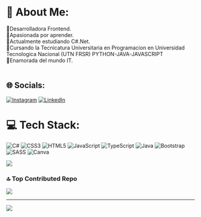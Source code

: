 # 💫 About Me:
🚀Desarrolladora Frontend.<br>🔭Apasionada por aprender.<br>🚀Actualmente estudiando C#.Net.<br> 🚀Cursando la Tecnicatura Universitaria en Programacion en Universidad Tecnologica Nacional (UTN FRSR) PYTHON-JAVA-JAVASCRIPT<br>🔭Enamorada del mundo IT.<br><br>


## 🌐 Socials:
[![Instagram](https://img.shields.io/badge/Instagram-%23E4405F.svg?logo=Instagram&logoColor=white)](https://instagram.com/china.2.2) [![LinkedIn](https://img.shields.io/badge/LinkedIn-%230077B5.svg?logo=linkedin&logoColor=white)](https://linkedin.com/in/noelia-cruz/) 

# 💻 Tech Stack:
![C#](https://img.shields.io/badge/c%23-%23239120.svg?style=flat&logo=c-sharp&logoColor=white) ![CSS3](https://img.shields.io/badge/css3-%231572B6.svg?style=flat&logo=css3&logoColor=white) ![HTML5](https://img.shields.io/badge/html5-%23E34F26.svg?style=flat&logo=html5&logoColor=white) ![JavaScript](https://img.shields.io/badge/javascript-%23323330.svg?style=flat&logo=javascript&logoColor=%23F7DF1E) ![TypeScript](https://img.shields.io/badge/typescript-%23007ACC.svg?style=flat&logo=typescript&logoColor=white) ![Java](https://img.shields.io/badge/netlify-%23000000.svg?style=flat&logo=java&logoColor=#00C7B7) ![Bootstrap](https://img.shields.io/badge/bootstrap-%23563D7C.svg?style=flat&logo=bootstrap&logoColor=white) ![SASS](https://img.shields.io/badge/SASS-hotpink.svg?style=flat&logo=SASS&logoColor=white) ![Canva](https://img.shields.io/badge/Canva-%2300C4CC.svg?style=flat&logo=Canva&logoColor=white)

![](https://github-readme-stats.vercel.app/api/top-langs/?username=noeliacruz22&theme=dracula&hide_border=false&include_all_commits=true&count_private=true&layout=compact)

### 🔝 Top Contributed Repo
![](https://github-contributor-stats.vercel.app/api?username=noeliacruz22&limit=5&theme=dracula&combine_all_yearly_contributions=true)

---
[![](https://visitcount.itsvg.in/api?id=noeliacruz22&icon=0&color=4)](https://visitcount.itsvg.in)

<!-- Proudly created with GPRM ( https://gprm.itsvg.in ) -->

